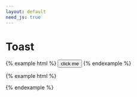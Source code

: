 ```yaml
---
layout: default
need_js: true
---
```


# Toast


{% example html %}
<button class="ui-button primary js-toast-trigger">click me</button>
{% endexample %}


{% example html %}
<script>
  var Toast = ui.Toast;
  var toast = new Toast();
  document.querySelector('.js-toast-trigger').addEventListener('click', function() {
    toast.success('hello world')
  })
</script>
{% endexample %}